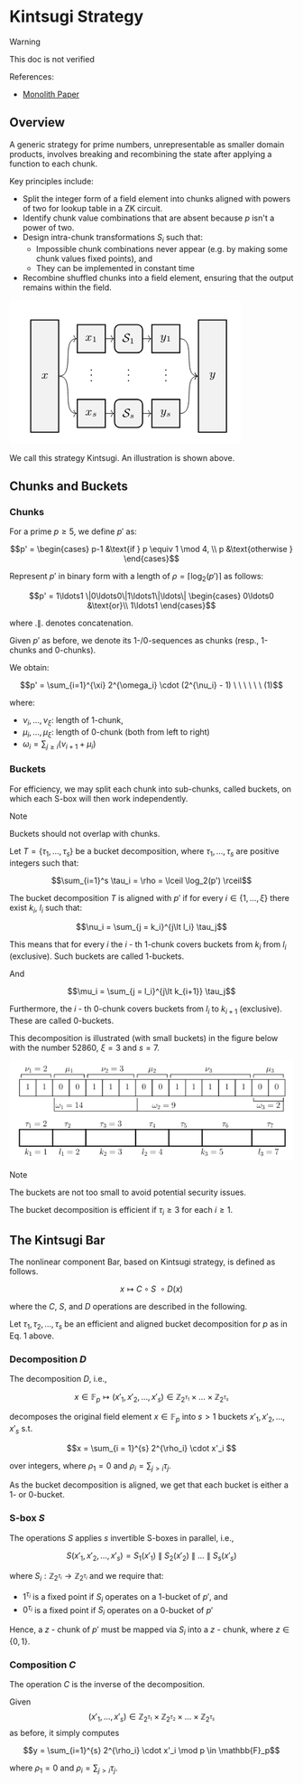 # Kintsugi Strategy

> [!WARNING]
>
> This doc is not verified

References:

+ [Monolith Paper](https://eprint.iacr.org/2023/1025.pdf)

## Overview

A generic strategy for prime numbers, unrepresentable as smaller domain products, involves breaking and
recombining the state after applying a function to each chunk.

Key principles include:

+ Split the integer form of a field element into chunks aligned with powers of two for lookup table in a ZK circuit.
+ Identify chunk value combinations that are absent because $p$ isn't a power of two.
+ Design intra-chunk transformations $S_i$ such that:
    + Impossible chunk combinations never appear (e.g. by making some chunk values fixed points), and
    + They can be implemented in constant time
+ Recombine shuffled chunks into a field element, ensuring that the output remains within the field.

![kintsugi_strategy](attachments/kintsugi_strategy.png)

We call this strategy Kintsugi. An illustration is shown above.

## Chunks and Buckets

### Chunks

For a prime $p \geq 5$, we define $p'$ as:

$$p' = \begin{cases} p-1 &\text{if } p \equiv 1 \mod 4, \\
p &\text{otherwise }  
\end{cases}$$

Represent $p'$ in binary form with a length of $\rho = \lceil \log_2(p') \rceil$ as follows:

$$p' = 1\ldots1 \|0\ldots0\|1\ldots1\|\ldots\| \begin{cases} 0\ldots0 &\text{or}\\ 1\ldots1 \end{cases}$$

where $.\|.$ denotes concatenation.

Given $p'$ as before, we denote its 1-/0-sequences as chunks (resp., 1-chunks and 0-chunks).

We obtain:

$$p' = \sum_{i=1}^{\xi} 2^{\omega_i} \cdot (2^{\nu_i} - 1)  \ \ \ \ \ \ (1)$$

where:

+ $\nu_i, \ldots, \nu_\xi$: length of 1-chunk,
+ $\mu_i, \ldots, \mu_\xi$: length of 0-chunk (both from left to right)
+ $\omega_i = \sum_{j \geq i} (\nu_{i+1} + \mu_i)$

### Buckets

For efficiency, we may split each chunk into sub-chunks, called buckets, on which each S-box will then work independently.

> [!NOTE]
> Buckets should not overlap with chunks.

Let $T=\lbrace \tau_1,\ldots,\tau_s \rbrace$ be a bucket decomposition, where $\tau_1, \ldots, \tau_s$ are positive integers such that:

$$\sum_{i=1}^s \tau_i = \rho = \lceil \log_2(p') \rceil$$

The bucket decomposition $T$ is aligned with $p'$ if for every $i \in \lbrace 1,\ldots,\xi \rbrace$ there exist $k_i$, $l_i$ such that:

$$\nu_i = \sum_{j = k_i}^{j\lt l_i} \tau_j$$

This means that for every $i$ the $i$ - th 1-chunk covers buckets from $k_i$ from $l_i$ (exclusive). Such buckets are called 1-buckets.

And

$$\mu_i = \sum_{j = l_i}^{j\lt k_{i+1}} \tau_j$$

Furthermore, the $i$ - th 0-chunk covers buckets from $l_i$ to $k_{i+1}$ (exclusive). These are called 0-buckets.

This decomposition is illustrated (with small buckets) in the figure below with the number 52860, $\xi = 3$ and $s = 7$.

![kintsugi_chunk](attachments/kintsugi_chunk.png)

> [!NOTE]
> The buckets are not too small to avoid potential security issues.
>
>The bucket decomposition is efficient if $\tau_i \geq 3$ for each $i \geq 1$.

## The Kintsugi Bar

The nonlinear component $\text{Bar}$, based on $\text{Kintsugi}$ strategy, is defined as follows.

$$x \mapsto C \circ S \ \circ D(x)$$

where the $C$, $S$, and $D$ operations are described in the following.

Let $\tau_1, \tau_2, \ldots, \tau_s$ be an efficient and aligned bucket decomposition for $p$ as in Eq. 1 above.

### Decomposition $D$

The decomposition $D$, i.e.,

$$x \in \mathbb{F}_ p \mapsto(x'_ 1,x'_ 2, \ldots,x'_ s) \in \mathbb{Z}_ {2^{\tau_ 1}} \times \ldots \times \mathbb{Z}_ {2^{\tau_ s}}$$

decomposes the original field element $x \in \mathbb{F}_p$ into $s \gt 1$ buckets $x'_1, x'_2, \ldots, x'_s$ s.t.

$$x = \sum_{i = 1}^{s} 2^{\rho_i} \cdot x'_i $$

over integers, where $\rho_1 = 0$ and $\rho_i = \sum_{j \gt i} \tau_j$.

As the bucket decomposition is aligned, we get that each bucket is either a 1- or 0-bucket.

### S-box $S$

The operations $S$ applies $s$ invertible S-boxes in parallel, i.e.,

$$S(x'_1, x'_2, \ldots, x'_s) = S_1(x'_1) \ \| \ S_2(x'_2) \ \| \ \ldots \ \| \ S_s(x'_s)$$

where $S_ i : \mathbb{Z}_ {2^{\tau_ i}} \to \mathbb{Z}_ {2^{\tau_ i}}$ and we require that:

+ $1^{\tau_i}$ is a fixed point if $S_i$ operates on a 1-bucket of $p'$, and
+ $0^{\tau_i}$ is a fixed point if $S_i$ operates on a 0-bucket of $p'$

Hence, a $z$ - chunk of $p'$ must be mapped via $S_i$ into a $z$ - chunk, where $z \in \lbrace 0, 1 \rbrace$.

### Composition $C$

The operation $C$ is the inverse of the decomposition.

Given
$$(x'_ 1,\ldots,x'_ s)\in \mathbb{Z}_ {2^{\tau_ 1}}\times \mathbb{Z}_ {2^{\tau_ 2}}\times \ldots \times \mathbb{Z}_ {2^{\tau_ s}}$$
as before, it simply computes

$$y = \sum_{i=1}^{s} 2^{\rho_i} \cdot x'_i \mod p \in \mathbb{F}_p$$

where $\rho_1 = 0$ and $\rho_i = \sum_{j>i} \tau_j$.
